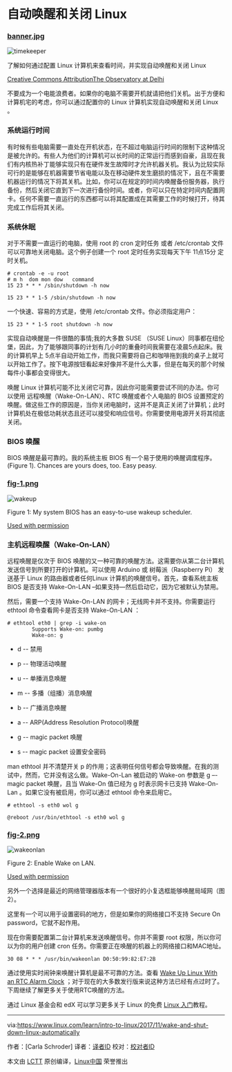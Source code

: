 
自动唤醒和关闭 Linux
=====================

### [banner.jpg][1]

![timekeeper](https://www.linux.com/sites/lcom/files/styles/rendered_file/public/banner.jpg?itok=zItspoSb)

了解如何通过配置 Linux 计算机来查看时间，并实现自动唤醒和关闭 Linux
 
[Creative Commons Attribution][6][The Observatory at Delhi][7]

不要成为一个电能浪费者。如果你的电脑不需要开机就请把他们关机。出于方便和计算机宅的考虑，你可以通过配置你的 Linux 计算机实现自动唤醒和关闭 Linux 。

### 系统运行时间

有时候有些电脑需要一直处在开机状态，在不超过电脑运行时间的限制下这种情况是被允许的。有些人为他们的计算机可以长时间的正常运行而感到自豪，且现在我们有内核热补丁能够实现只有在硬件发生故障时才允许机器关机。我认为比较实际可行的是能够在机器需要节省电能以及在移动硬件发生磨损的情况下，且在不需要机器运行的情况下将其关机。比如，你可以在规定的时间内唤醒备份服务器，执行备份，然后关闭它直到下一次进行备份时间。或者，你可以只在特定时间内配置网卡。任何不需要一直运行的东西都可以将其配置成在其需要工作的时候打开，待其完成工作后将其关闭。

### 系统休眠

对于不需要一直运行的电脑，使用 root 的 cron 定时任务 或者 /etc/crontab 文件 可以可靠地关闭电脑。这个例子创建一个 root 定时任务实现每天下午 11点15分 定时关机。

```
# crontab -e -u root
# m h  dom mon dow   command
15 23 * * * /sbin/shutdown -h now
```

```
15 23 * * 1-5 /sbin/shutdown -h now
```

一个快速、容易的方式是，使用 /etc/crontab 文件。你必须指定用户：

```
15 23 * * 1-5 root shutdown -h now
```

实现自动唤醒是一件很酷的事情;我的大多数 SUSE （SUSE Linux）同事都在纽伦堡，因此，为了能够跟同事的计划有几小时的重叠时间我需要在凌晨5点起床。我的计算机早上 5点半自动开始工作，而我只需要将自己和咖啡拖到我的桌子上就可以开始工作了。按下电源按钮看起来好像并不是什么大事，但是在每天的那个时候每件小事都会变得很大。

唤醒 Linux 计算机可能不比关闭它可靠，因此你可能需要尝试不同的办法。你可以使用 远程唤醒（Wake-On-LAN）、RTC 唤醒或者个人电脑的 BIOS 设置预定的唤醒。做这些工作的原因是，当你关闭电脑时，这并不是真正关闭了计算机；此时计算机处在极低功耗状态且还可以接受和响应信号。你需要使用电源开关将其彻底关闭。

### BIOS 唤醒

BIOS 唤醒是最可靠的。我的系统主板 BIOS 有一个易于使用的唤醒调度程序。(Figure 1). Chances are yours does, too. Easy peasy.

### [fig-1.png][2]

![wakeup](https://www.linux.com/sites/lcom/files/styles/floated_images/public/fig-1_11.png?itok=8qAeqo1I)

Figure 1: My system BIOS has an easy-to-use wakeup scheduler.

[Used with permission][8]


### 主机远程唤醒（Wake-On-LAN）

远程唤醒是仅次于 BIOS 唤醒的又一种可靠的唤醒方法。这需要你从第二台计算机发送信号到所要打开的计算机。可以使用 Arduino 或 树莓派（Raspberry Pi） 发送基于 Linux 的路由器或者任何Linux 计算机的唤醒信号。首先，查看系统主板 BIOS 是否支持 Wake-On-LAN –如果支持—然后启动它，因为它被默认为禁用。

然后，需要一个支持 Wake-On-LAN 的网卡；无线网卡并不支持。你需要运行 ethtool 命令查看网卡是否支持 Wake-On-LAN ： 

```
# ethtool eth0 | grep -i wake-on
        Supports Wake-on: pumbg
        Wake-on: g
```

*   d -- 禁用

*   p -- 物理活动唤醒

*   u -- 单播消息唤醒

*   m -- 多播（组播）消息唤醒

*   b -- 广播消息唤醒

*   a -- ARP(Address Resolution Protocol)唤醒

*   g -- magic packet 唤醒

*   s -- magic packet 设置安全密码

man ethtool 并不清楚开关 p 的作用；这表明任何信号都会导致唤醒。在我的测试中，然而，它并没有这么做。Wake-On-Lan 被启动的 Wake-on 参数是 g –- magic packet 唤醒，且当 Wake-On 值已经为 g 时表示网卡已支持 Wake-On-Lan 。如果它没有被启用，你可以通过 ethtool 命令来启用它。

```
# ethtool -s eth0 wol g
```

```
@reboot /usr/bin/ethtool -s eth0 wol g
```

### [fig-2.png][3]

![wakeonlan](https://www.linux.com/sites/lcom/files/styles/floated_images/public/fig-2_7.png?itok=XQAwmHoQ)

Figure 2: Enable Wake on LAN.

[Used with permission][9]

另外一个选择是最近的网络管理器版本有一个很好的小复选框能够唤醒局域网（图2）。

这里有一个可以用于设置密码的地方，但是如果你的网络接口不支持 Secure On password，它就不起作用。

现在你需要配置第二台计算机来发送唤醒信号。你并不需要 root 权限，所以你可以为你的用户创建 cron 任务。你需要正在唤醒的机器上的网络接口和MAC地址。

```
30 08 * * * /usr/bin/wakeonlan D0:50:99:82:E7:2B 
```

通过使用实时闹钟来唤醒计算机是最不可靠的方法。查看 [Wake Up Linux With an RTC Alarm Clock][4] ；对于现在的大多数发行版来说这种方法已经有点过时了。下周继续了解更多关于使用RTC唤醒的方法。

通过 Linux 基金会和 edX 可以学习更多关于 Linux 的免费 [ Linux 入门][5]教程。

--------------------------------------------------------------------------------

via:https://www.linux.com/learn/intro-to-linux/2017/11/wake-and-shut-down-linux-automatically

作者：[Carla Schroder]
译者：[译者ID](https://github.com/HardworkFish)
校对：[校对者ID](https://github.com/校对者ID)

本文由 [LCTT](https://github.com/LCTT/TranslateProject) 原创编译，[Linux中国](https://linux.cn/) 荣誉推出

[1]:https://www.linux.com/files/images/bannerjpg
[2]:https://www.linux.com/files/images/fig-1png-11
[3]:https://www.linux.com/files/images/fig-2png-7
[4]:https://www.linux.com/learn/wake-linux-rtc-alarm-clock
[5]:https://training.linuxfoundation.org/linux-courses/system-administration-training/introduction-to-linux
[6]:https://www.linux.com/licenses/category/creative-commons-attribution
[7]:http://www.columbia.edu/itc/mealac/pritchett/00routesdata/1700_1799/jaipur/delhijantarearly/delhijantarearly.html
[8]:https://www.linux.com/licenses/category/used-permission
[9]:https://www.linux.com/licenses/category/used-permission


